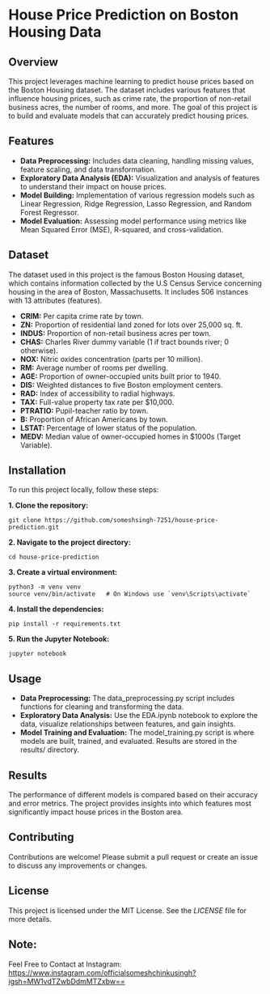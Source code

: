 # House Price Prediction on Boston Housing Data
## Overview
This project leverages machine learning to predict house prices based on the Boston Housing dataset. The dataset includes various features that influence housing prices, such as crime rate, the proportion of non-retail business acres, the number of rooms, and more. The goal of this project is to build and evaluate models that can accurately predict housing prices.

## Features
- **Data Preprocessing:** Includes data cleaning, handling missing values, feature scaling, and data transformation.
- **Exploratory Data Analysis (EDA):** Visualization and analysis of features to understand their impact on house prices.
- **Model Building:** Implementation of various regression models such as Linear Regression, Ridge Regression, Lasso Regression, and Random Forest Regressor.
- **Model Evaluation:** Assessing model performance using metrics like Mean Squared Error (MSE), R-squared, and cross-validation.

## Dataset
The dataset used in this project is the famous Boston Housing dataset, which contains information collected by the U.S Census Service concerning housing in the area of Boston, Massachusetts. It includes 506 instances with 13 attributes (features).

- **CRIM:** Per capita crime rate by town.
- **ZN:** Proportion of residential land zoned for lots over 25,000 sq. ft.
- **INDUS:** Proportion of non-retail business acres per town.
- **CHAS:** Charles River dummy variable (1 if tract bounds river; 0 otherwise).
- **NOX:** Nitric oxides concentration (parts per 10 million).
- **RM:** Average number of rooms per dwelling.
- **AGE:** Proportion of owner-occupied units built prior to 1940.
- **DIS:** Weighted distances to five Boston employment centers.
- **RAD:** Index of accessibility to radial highways.
- **TAX:** Full-value property tax rate per $10,000.
- **PTRATIO:** Pupil-teacher ratio by town.
- **B:** Proportion of African Americans by town.
- **LSTAT:** Percentage of lower status of the population.
- **MEDV:** Median value of owner-occupied homes in $1000s (Target Variable).

## Installation
To run this project locally, follow these steps:

**1. Clone the repository:**

    git clone https://github.com/someshsingh-7251/house-price-prediction.git
**2. Navigate to the project directory:**

    cd house-price-prediction
**3. Create a virtual environment:**

    python3 -m venv venv
    source venv/bin/activate   # On Windows use `venv\Scripts\activate`
**4. Install the dependencies:**

    pip install -r requirements.txt
**5. Run the Jupyter Notebook:**

    jupyter notebook

## Usage
- **Data Preprocessing:** The data_preprocessing.py script includes functions for cleaning and transforming the data.
- **Exploratory Data Analysis:** Use the EDA.ipynb notebook to explore the data, visualize relationships between features, and gain insights.
- **Model Training and Evaluation:** The model_training.py script is where models are built, trained, and evaluated. Results are stored in the results/ directory.

## Results
The performance of different models is compared based on their accuracy and error metrics. The project provides insights into which features most significantly impact house prices in the Boston area.

## Contributing
Contributions are welcome! Please submit a pull request or create an issue to discuss any improvements or changes.

## License
This project is licensed under the MIT License. See the *LICENSE* file for more details.

## Note:
Feel Free to Contact at Instagram: https://www.instagram.com/officialsomeshchinkusingh?igsh=MW1vdTZwbDdmMTZxbw==
